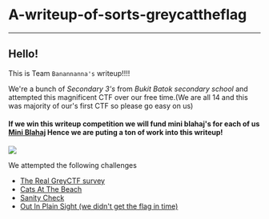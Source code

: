 # A-writeup-of-sorts-greycattheflag

---

## Hello!

This is Team `Banannanna's` writeup!!!!

We're a bunch of *Secondary 3's* from *Bukit Batok secondary school* and attempted this magnificent CTF over our free time.(We are all 14 and this was majority of our's first CTF so please go easy on us)

#### If we win this writeup competition we will fund mini blahaj's for each of us [Mini Blahaj](https://www.ikea.com/sg/en/p/blahaj-soft-toy-baby-shark-00540664/) Hence we are puting a ton of work into this writeup!

![](https://github.com/saumilthecode/A-writeup-of-sorts-greycattheflag-/blob/main/Images/SCR-20240425-qnwt.png?raw=true)

We attempted the following challenges

*  [The Real GreyCTF survey](https://github.com/saumilthecode/A-writeup-of-sorts-greycattheflag/blob/main/The%20Real%20GreyCTF%20survey/README.md)
*  [Cats At The Beach
](https://github.com/saumilthecode/A-writeup-of-sorts-greycattheflag/blob/main/Cats%20At%20The%20Beach/README.md)
*  [Sanity Check
](https://github.com/saumilthecode/A-writeup-of-sorts-greycattheflag/blob/main/Sanity%20Check/README.md)
* [Out In Plain Sight (we didn't get the flag in time)
](https://github.com/saumilthecode/A-writeup-of-sorts-greycattheflag/blob/main/Out%20In%20Plain%20Sight/README.md)





